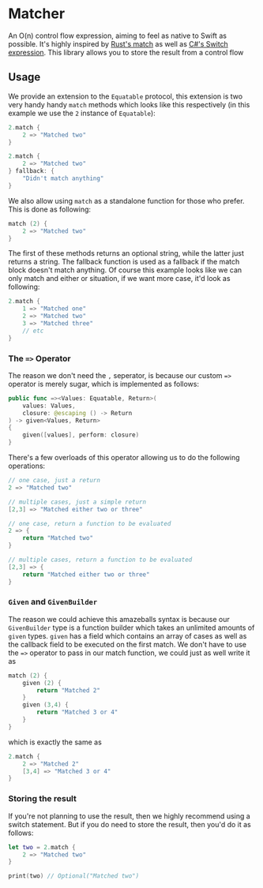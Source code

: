 # Matcher
An O(n) control flow expression, aiming to feel as native to Swift as possible. It's highly inspired by [Rust's match](https://doc.rust-lang.org/rust-by-example/flow_control/match.html) as well as [C#'s Switch expression](https://docs.microsoft.com/en-us/dotnet/csharp/language-reference/operators/switch-expression). This library allows you to store the result from a control flow
## Usage
We provide an extension to the `Equatable` protocol, this extension is two very handy handy `match` methods which looks like this respectively (in this example we use the `2` instance of `Equatable`):
```swift
2.match {
    2 => "Matched two"
}

2.match {
    2 => "Matched two"
} fallback: {
    "Didn't match anything"
}
```
We also allow using `match` as a standalone function for those who prefer. This is done as following:
```swift
match (2) {
    2 => "Matched two"
}
```

The first of these methods returns an optional string, while the latter just returns a string. The fallback function is used as a fallback if the match block doesn't match anything. Of course this example looks like we can only match and either or situation, if we want more case, it'd look as following:
```swift
2.match {
    1 => "Matched one"
    2 => "Matched two"
    3 => "Matched three"
    // etc
}
```

### The `=>` Operator
The reason we don't need the `,` seperator, is because our custom `=>` operator is merely sugar, which is implemented as follows:
```swift
public func =><Values: Equatable, Return>(
    values: Values,
    closure: @escaping () -> Return
) -> given<Values, Return>
{
    given([values], perform: closure)
}
```
There's a few overloads of this operator allowing us to do the following operations:
```swift
// one case, just a return
2 => "Matched two"

// multiple cases, just a simple return
[2,3] => "Matched either two or three"

// one case, return a function to be evaluated
2 => {
    return "Matched two"
}

// multiple cases, return a function to be evaluated
[2,3] => {
    return "Matched either two or three"
}
```

### `Given` and `GivenBuilder`
The reason we could achieve this amazeballs syntax is because our `GivenBuilder` type is a function builder which takes an unlimited amounts of `given` types. `given` has a field which contains an array of cases as well as the callback field to be executed on the first match. We don't have to use the `=>` operator to pass in our match function, we could just as well write it as
```swift
match (2) {
    given (2) {
        return "Matched 2"
    }
    given (3,4) {
        return "Matched 3 or 4"
    }
}
```
which is exactly the same as
```swift
2.match {
    2 => "Matched 2"
    [3,4] => "Matched 3 or 4"
}
```

### Storing the result
If you're not planning to use the result, then we highly recommend using a switch statement. But if you do need to store the result, then you'd do it as follows:
```swift
let two = 2.match {
    2 => "Matched two"
}

print(two) // Optional("Matched two")
```
